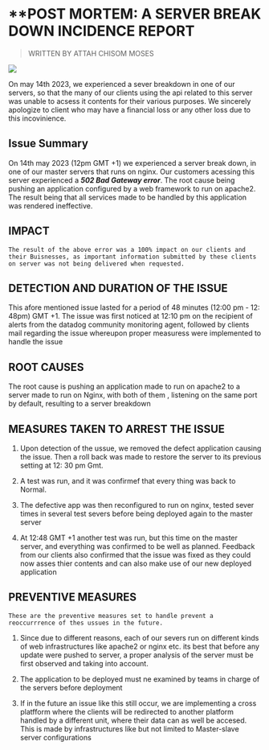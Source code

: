 # **POST MORTEM: A SERVER BREAK DOWN INCIDENCE REPORT
> WRITTEN BY ATTAH CHISOM MOSES

![](https://https://twitter.com/i/status/834887829486399488)

On may 14th 2023, we experienced a sever breakdown in one of our servers, so that the many of our clients using the api related to this server was unable to acsess it contents for their various purposes. We sincerely apologize to client who may have a financial loss or any other loss due to this incovinience.

## Issue Summary

On 14th may 2023 (12pm GMT +1) we experienced a server break down, in one of our master servers that runs on nginx. Our customers acessing this server experienced a _**502 Bad Gateway error**_. The root cause being pushing an application configured by a web framework to run on apache2. The result being that all services made to be handled by this application was rendered ineffective.

## IMPACT
	The result of the above error was a 100% impact on our clients and their Buisnesses, as important information submitted by these clients on server was not being delivered when requested.

## DETECTION AND DURATION OF THE ISSUE
This afore mentioned issue lasted for a period of 48 minutes (12:00 pm - 12: 48pm) GMT +1. The issue was first noticed at 12:10 pm on the recipient of alerts from the datadog community monitoring agent, followed by clients mail regarding the issue whereupon proper measuress were implemented to handle the issue

## ROOT CAUSES

The root cause is pushing an application made to run on apache2 to a server made to run on Nginx, with both of them , listening on the same port by default, resulting to a server breakdown

## MEASURES TAKEN TO ARREST THE ISSUE

1. Upon detection of the ussue, we removed the defect application causing the issue. Then a roll back was made to restore the server to its previous setting at 12: 30 pm Gmt.

2. A test was run, and it was confirmef that every thing was back to Normal.

3. The defective app was then reconfigured to run on nginx, tested sever times in several test severs before being deployed again to the master server

4. At 12:48 GMT +1 another test was run, but this time on the master server, and everything was confirmed to be well as planned. Feedback from our clients also confirmed that the issue was fixed as they could now asses thier contents and can also make use of our new deployed application

## PREVENTIVE MEASURES
	These are the preventive measures set to handle prevent a reoccurrrence of thes ussues in the future.

1. Since due to different reasons, each of our severs run on different kinds of web infrastructures like apache2 or nginx etc. its best that before any update were pushed to server, a proper analysis of the server must be first observed and taking into account.

2. The application to be deployed must ne examined by teams in charge of the servers before deployment

3. If in the future an issue like this still occur, we are implementing a cross platfform where the clients will be redirected to another platform handled by a different unit, where their data can as well be accesed. This is made by infrastructures like but not limited to Master-slave server configurations
